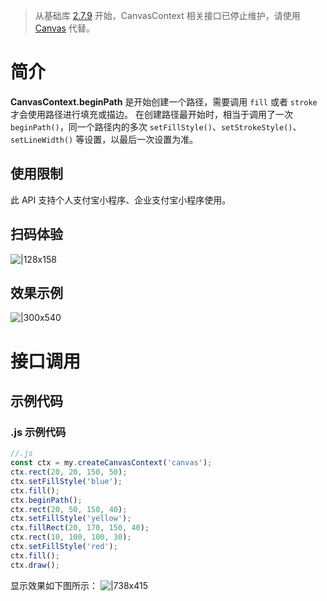 > 从基础库 [2.7.9](https://opendocs.alipay.com/mini/framework/lib-upgrade-v2) 开始，CanvasContext 相关接口已停止维护，请使用 [Canvas](https://opendocs.alipay.com/mini/01vzqv) 代替。

# 简介

**CanvasContext.beginPath** 是开始创建一个路径，需要调用 `fill` 或者 `stroke` 才会使用路径进行填充或描边。 在创建路径最开始时，相当于调用了一次 `beginPath()`，同一个路径内的多次 `setFillStyle()`、`setStrokeStyle()`、`setLineWidth()` 等设置，以最后一次设置为准。

## 使用限制

此 API 支持个人支付宝小程序、企业支付宝小程序使用。

## 扫码体验

![|128x158](https://cdn.nlark.com/yuque/0/2021/png/179989/1624870616136-6320c382-3913-4a05-a7f3-d414c9812abb.png#align=left&display=inline&height=158&margin=%5Bobject%20Object%5D&name=CanvasContext.beginPath%E2%80%94%E2%80%941.png&originHeight=158&originWidth=128&size=17896&status=done&style=stroke&width=128)

## 效果示例

![|300x540](https://cdn.nlark.com/yuque/0/2021/gif/179989/1624870625059-a0f8f75d-3b05-4c8b-b700-7b5efac502d9.gif#align=left&display=inline&height=540&margin=%5Bobject%20Object%5D&name=CanvasContext.beginPath%E2%80%94%E2%80%942.gif&originHeight=540&originWidth=300&size=1429075&status=done&style=none&width=300)

# 接口调用

## 示例代码

### .js 示例代码

```javascript
//.js
const ctx = my.createCanvasContext('canvas');
ctx.rect(20, 20, 150, 50);
ctx.setFillStyle('blue');
ctx.fill();
ctx.beginPath();
ctx.rect(20, 50, 150, 40);
ctx.setFillStyle('yellow');
ctx.fillRect(20, 170, 150, 40);
ctx.rect(10, 100, 100, 30);
ctx.setFillStyle('red');
ctx.fill();
ctx.draw();
```

显示效果如下图所示： ![|738x415](https://cdn.nlark.com/yuque/0/2021/png/179989/1624870647106-5caf63e5-3d8f-4358-8b30-bc779367683a.png#align=left&display=inline&height=720&margin=%5Bobject%20Object%5D&name=CanvasContext.beginPath%E2%80%94%E2%80%943.png&originHeight=720&originWidth=1280&size=26599&status=done&style=none&width=1280)
